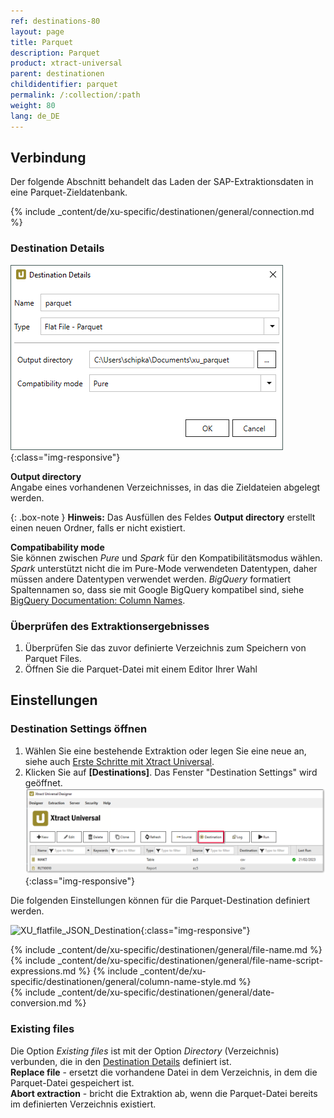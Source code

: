 ```yaml
---
ref: destinations-80
layout: page
title: Parquet
description: Parquet
product: xtract-universal
parent: destinationen
childidentifier: parquet
permalink: /:collection/:path
weight: 80
lang: de_DE
---
```


## Verbindung

Der folgende Abschnitt behandelt das Laden der SAP-Extraktionsdaten in eine Parquet-Zieldatenbank.

{% include _content/de/xu-specific/destinationen/general/connection.md %}	

### Destination Details

![JSON-Parquet-Destination-Details](/img/content/xu/parquet/parquet_destination_details.png){:class="img-responsive"}

**Output directory**<br>
Angabe eines vorhandenen Verzeichnisses, in das die Zieldateien abgelegt werden.

{: .box-note }
**Hinweis:** Das Ausfüllen des Feldes **Output directory** erstellt einen neuen Ordner, falls er nicht existiert. 

**Compatibability mode**<br>
Sie können zwischen *Pure* und *Spark* für den Kompatibilitätsmodus wählen. 
*Spark* unterstützt nicht die im Pure-Mode verwendeten Datentypen, daher müssen andere Datentypen verwendet werden.
*BigQuery* formatiert Spaltennamen so, dass sie mit Google BigQuery kompatibel sind, siehe [BigQuery Documentation: Column Names](https://cloud.google.com/bigquery/docs/schemas?hl=en#column_names).


### Überprüfen des Extraktionsergebnisses 

1. Überprüfen Sie das zuvor definierte Verzeichnis zum Speichern von Parquet Files.
2. Öffnen Sie die Parquet-Datei mit einem Editor Ihrer Wahl

## Einstellungen

### Destination Settings öffnen

1. Wählen Sie eine bestehende Extraktion oder legen Sie eine neue an, siehe auch [Erste Schritte mit Xtract Universal](../erste-schritte/eine-neue-extraktion-anlegen).
2. Klicken Sie auf **[Destinations]**. Das Fenster "Destination Settings" wird geöffnet.
![Destination-settings](/img/content/xu/xu_designer_destination.png){:class="img-responsive"}

Die folgenden Einstellungen können für die Parquet-Destination definiert werden. 

![XU_flatfile_JSON_Destination](/img/content/xu/parquet/parquet_destination_settings.png){:class="img-responsive"}

{% include _content/de/xu-specific/destinationen/general/file-name.md %}
{% include _content/de/xu-specific/destinationen/general/file-name-script-expressions.md %}
{% include _content/de/xu-specific/destinationen/general/column-name-style.md %}        
{% include _content/de/xu-specific/destinationen/general/date-conversion.md %}

### Existing files
Die Option *Existing files* ist mit der Option *Directory* (Verzeichnis) verbunden, die in den [Destination Details](#destination-details---destinationendetails) definiert ist.<br>
**Replace file** - ersetzt die vorhandene Datei in dem Verzeichnis, in dem die Parquet-Datei gespeichert ist.<br>
**Abort extraction** - bricht die Extraktion ab, wenn die Parquet-Datei bereits im definierten Verzeichnis existiert.

